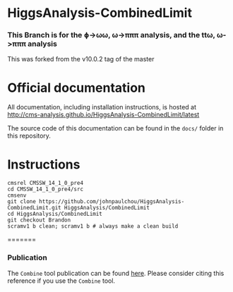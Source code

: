 HiggsAnalysis-CombinedLimit
===========================

### This Branch is for the ɸ->ωω, ω->πππ analysis, and the ttω, ω->πππ analysis
This was forked from the v10.0.2 tag of the master

# Official documentation

All documentation, including installation instructions, is hosted at
http://cms-analysis.github.io/HiggsAnalysis-CombinedLimit/latest

The source code of this documentation can be found in the `docs/` folder in this repository.

# Instructions
```
cmsrel CMSSW_14_1_0_pre4
cd CMSSW_14_1_0_pre4/src
cmsenv
git clone https://github.com/johnpaulchou/HiggsAnalysis-CombinedLimit.git HiggsAnalysis/CombinedLimit
cd HiggsAnalysis/CombinedLimit
git checkout Brandon
scramv1 b clean; scramv1 b # always make a clean build
```
=======
### Publication 

The `Combine` tool publication can be found [here](https://arxiv.org/abs/2404.06614). Please consider citing this reference if you use the `Combine` tool. 
